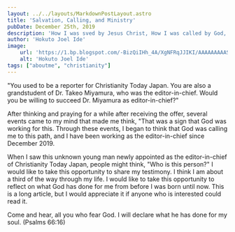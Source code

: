 ```yaml
---
layout: ../../layouts/MarkdownPostLayout.astro
title: 'Salvation, Calling, and Ministry'
pubDate: December 25th, 2019
description: 'How I was sved by Jesus Christ, How I was called by God, and How I am led by Holy Spirit.'
author: 'Hokuto Joel Ide'
image:
    url: 'https://1.bp.blogspot.com/-BizQiIHh_4A/XgNFRqJJIKI/AAAAAAAAASI/yCHVf8Tor_or3Gxdv3UXlu31ECqG8PBUwCEwYBhgL/s400/ide2.jpg'
    alt: 'Hokuto Joel Ide'
tags: ["aboutme", "christianity"]
--- 
```


"You used to be a reporter for Christianity Today Japan. You are also a grandstudent of Dr. Takeo Miyamura, who was the editor-in-chief. Would you be willing to succeed Dr. Miyamura as editor-in-chief?"

After thinking and praying for a while after receiving the offer, several events came to my mind that made me think, "That was a sign that God was working for this. Through these events, I began to think that God was calling me to this path, and I have been working as the editor-in-chief since December 2019.

When I saw this unknown young man newly appointed as the editor-in-chief of Christianity Today Japan, people might think, "Who is this person?" I would like to take this opportunity to share my testimony. I think I am about a third of the way through my life. I would like to take this opportunity to reflect on what God has done for me from before I was born until now. This is a long article, but I would appreciate it if anyone who is interested could read it.

Come and hear, all you who fear God. I will declare what he has done for my soul. (Psalms 66:16)
